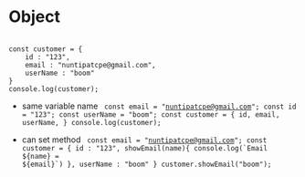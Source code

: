 # Object

<code language="jsx">
const customer = {
    id : "123",
    email : "nuntipatcpe@gmail.com",
    userName : "boom"
}
console.log(customer);
</code>

- same variable name
    <code language="jsx">
    const email = "nuntipatcpe@gmail.com";
    const id = "123";
    const userName = "boom";
    const customer = {
        id,
        email,
        userName,
    }
    console.log(customer);</code>

- can set method
    <code language="jsx">
    const email = "nuntipatcpe@gmail.com";
    const customer = {
        id : "123",
        showEmail(name){
            console.log(\`Email ${name} = ${email}\`)
        },
        userName : "boom"
    }
    customer.showEmail("boom");
    </code>
